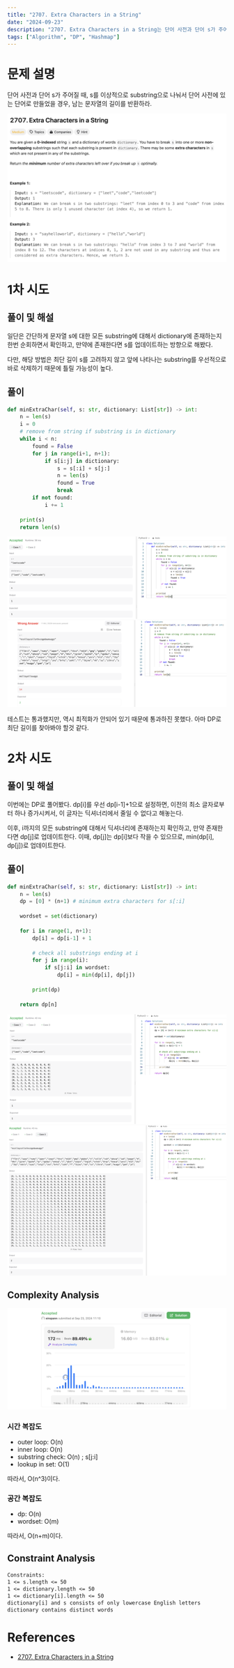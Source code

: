 ```yaml
---
title: "2707. Extra Characters in a String"
date: "2024-09-23"
description: "2707. Extra Characters in a String는 단어 사전과 단어 s가 주어질 때, s를 이상적으로 substring으로 나눠서 단어 사전에 있는 단어로 만들었을 경우, 남는 문자열의 길이를 반환하라."
tags: ["Algorithm", "DP", "Hashmap"]
---
```


# 문제 설명
단어 사전과 단어 s가 주어질 때, s를 이상적으로 substring으로 나눠서 단어 사전에 있는 단어로 만들었을 경우, 남는 문자열의 길이를 반환하라.

![2707](../../../images/LEET/2707/2707.png)

# 1차 시도

## 풀이 및 해설
일단은 간단하게 문자열 s에 대한 모든 substring에 대해서 dictionary에 존재하는지 한번 순회하면서 확인하고, 만약에 존재한다면 s를 업데이트하는 방향으로 해봤다.

다만, 해당 방법은 최단 길이 s를 고려하지 않고 앞에 나타나는 substring를 우선적으로 바로 삭제하기 때문에 틀릴 가능성이 높다.

## 풀이
```python
def minExtraChar(self, s: str, dictionary: List[str]) -> int:
    n = len(s)
    i = 0
    # remove from string if substring is in dictionary
    while i < n:
        found = False
        for j in range(i+1, n+1):
            if s[i:j] in dictionary:
                s = s[:i] + s[j:]
                n = len(s)
                found = True
                break
        if not found:
            i += 1
    
    print(s)
    return len(s)
```

![test1](../../../images/LEET/2707/test1.png)
![wrong1](../../../images/LEET/2707/wrong1.png)

테스트는 통과했지만, 역시 최적화가 안되어 있기 때문에 통과하진 못했다. 아마 DP로 최단 길이를 찾아봐야 할것 같다.

# 2차 시도

## 풀이 및 해설
이번에는 DP로 풀어봤다. dp[i]를 우선 dp[i-1]+1으로 설정하면, 이전의 최소 글자로부터 하나 증가시켜서, 이 글자는 딕셔너리에서 줄일 수 없다고 해놓는다.

이후, i까지의 모든 substring에 대해서 딕셔너리에 존재하는지 확인하고, 만약 존재한다면 dp[j]로 업데이트한다. 이때, dp[j]는 dp[i]보다 작을 수 있으므로, min(dp[i], dp[j])로 업데이트한다.

## 풀이
```python
def minExtraChar(self, s: str, dictionary: List[str]) -> int:
    n = len(s)
    dp = [0] * (n+1) # minimum extra characters for s[:i]
    
    wordset = set(dictionary)
    
    for i in range(1, n+1):
        dp[i] = dp[i-1] + 1

        # check all substrings ending at i    
        for j in range(i):
            if s[j:i] in wordset:
                dp[i] = min(dp[i], dp[j])
        
        print(dp)
    
    return dp[n]
```
![test2](../../../images/LEET/2707/test2.png)
![test2_2](../../../images/LEET/2707/test2_2.png)


## Complexity Analysis
![tc](../../../images/LEET/2707/tc.png)

### 시간 복잡도
- outer loop: O(n)
- inner loop: O(n)
- substring check: O(n) ; s[j:i]
- lookup in set: O(1)

따라서, O(n^3)이다.

### 공간 복잡도
- dp: O(n)
- wordset: O(m)

따라서, O(n+m)이다.

## Constraint Analysis
```
Constraints:
1 <= s.length <= 50
1 <= dictionary.length <= 50
1 <= dictionary[i].length <= 50
dictionary[i] and s consists of only lowercase English letters
dictionary contains distinct words
```

# References
- [2707. Extra Characters in a String](https://leetcode.com/problems/extra-characters-in-a-string/)